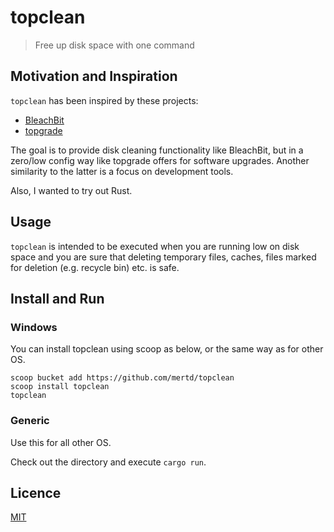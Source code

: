 # topclean
> Free up disk space with one command

## Motivation and Inspiration

`topclean` has been inspired by these projects:
- [BleachBit](https://github.com/bleachbit/bleachbit)
- [topgrade](https://github.com/r-darwish/topgrade)

The goal is to provide disk cleaning functionality like BleachBit, but in a zero/low config way like topgrade offers for software upgrades. Another similarity to the latter is a focus on development tools.

Also, I wanted to try out Rust.

## Usage

`topclean` is intended to be executed when you are running low on disk space and you are sure that deleting temporary files, caches, files marked for deletion (e.g. recycle bin) etc. is safe.

## Install and Run

### Windows

You can install topclean using scoop as below, or the same way as for other OS.

```
scoop bucket add https://github.com/mertd/topclean
scoop install topclean
topclean
```

### Generic

Use this for all other OS.

Check out the directory and execute `cargo run`.

## Licence

[MIT](LICENCE)